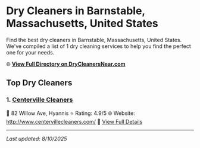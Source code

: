 # Dry Cleaners in Barnstable, Massachusetts, United States

Find the best dry cleaners in Barnstable, Massachusetts, United States. We've compiled a list of 1 dry cleaning services to help you find the perfect one for your needs.

🌐 **[View Full Directory on DryCleanersNear.com](https://drycleanersnear.com/city/US/Massachusetts/Barnstable)**

## Top Dry Cleaners

### 1. [Centerville Cleaners](https://drycleanersnear.com/dryCleaner/688193c2a2f5b6ba0749a0b7/centerville-cleaners)
📍 82 Willow Ave, Hyannis
⭐ Rating: 4.9/5
🌐 Website: http://www.centervillecleaners.com/
🔗 [View Full Details](https://drycleanersnear.com/dryCleaner/688193c2a2f5b6ba0749a0b7/centerville-cleaners)


---

*Last updated: 8/10/2025*
